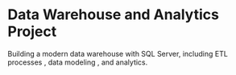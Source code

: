 # Data Warehouse and Analytics Project
Building a modern data warehouse with SQL Server, including ETL processes , data modeling , and analytics.
